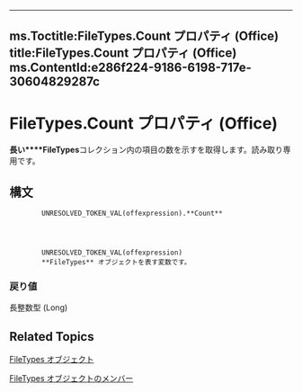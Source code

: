 

---
ms.Toctitle:FileTypes.Count プロパティ (Office)
title:FileTypes.Count プロパティ (Office)
ms.ContentId:e286f224-9186-6198-717e-30604829287c
---
# FileTypes.Count プロパティ (Office)




**長い****FileTypes**コレクション内の項目の数を示すを取得します。読み取り専用です。

## 構文

            UNRESOLVED_TOKEN_VAL(offexpression).**Count**




            UNRESOLVED_TOKEN_VAL(offexpression)
            **FileTypes** オブジェクトを表す変数です。

### 戻り値
長整数型 (Long)





## Related Topics

[FileTypes オブジェクト](5e8b5240-5ebd-704d-72e6-1f4ad951dfdc.md)

[FileTypes オブジェクトのメンバー](c2ecfe17-b2bb-23ef-1c2b-e5b8b5ff4fe1.md)




